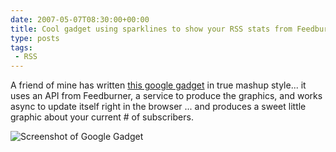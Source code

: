 ```yaml
---
date: 2007-05-07T08:30:00+00:00
title: Cool gadget using sparklines to show your RSS stats from Feedburner
type: posts
tags:
 - RSS
---
```

A friend of mine has written [this google gadget](https://leancode.com/2007/01/26/feedsparks-101/) in true mashup style... it uses an API from Feedburner, a service to produce the graphics, and works async to update itself right in the browser ... and produces a sweet little graphic about your current # of subscribers.

![Screenshot of Google Gadget](/images/6695078b-7242-47dd-bb7c-7c85eb77fa3a.png)
